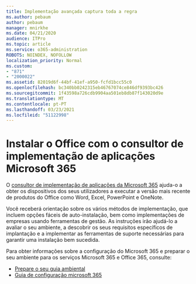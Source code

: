 ```yaml
---
title: Implementação avançada captura toda a regra
ms.author: pebaum
author: pebaum
manager: mnirkhe
ms.date: 04/21/2020
audience: ITPro
ms.topic: article
ms.service: o365-administration
ROBOTS: NOINDEX, NOFOLLOW
localization_priority: Normal
ms.custom:
- "871"
- "2000022"
ms.assetid: 82019d6f-44bf-41ef-a950-fcfd1bcc55c0
ms.openlocfilehash: bc340bb0242315eb46767074ce846df9393bc426
ms.sourcegitcommit: 1f43598a726cdb9904aa501eb8db87f143020d9e
ms.translationtype: MT
ms.contentlocale: pt-PT
ms.lasthandoff: 03/23/2021
ms.locfileid: "51122998"
---
```

# <a name="install-office-with-the-microsoft-365-apps-deployment-advisor"></a>Instalar o Office com o consultor de implementação de aplicações Microsoft 365

O [consultor de implementação de aplicações da Microsoft 365](https://go.microsoft.com/fwlink/?linkid=2145748) ajuda-o a obter os dispositivos dos seus utilizadores a executar a versão mais recente de produtos do Office como Word, Excel, PowerPoint e OneNote.
  
Você receberá orientação sobre os vários métodos de implementação, que incluem opções fáceis de auto-instalação, bem como implementações de empresas usando ferramentas de gestão. As instruções irão ajudá-lo a avaliar o seu ambiente, a descobrir os seus requisitos específicos de implantação e a implementar as ferramentas de suporte necessárias para garantir uma instalação bem sucedida.
  
Para obter informações sobre a configuração do Microsoft 365 e preparar o seu ambiente para os serviços Microsoft 365 e Office 365, consulte:

- [Prepare o seu guia ambiental](https://go.microsoft.com/fwlink/?linkid=2005213)
- [Guia de configuração microsoft 365](https://go.microsoft.com/fwlink/?linkid=2072646)
